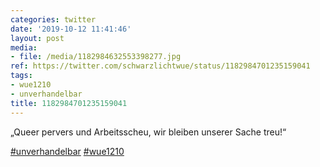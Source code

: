 ```yaml
---
categories: twitter
date: '2019-10-12 11:41:46'
layout: post
media:
- file: /media/1182984632553398277.jpg
ref: https://twitter.com/schwarzlichtwue/status/1182984701235159041
tags:
- wue1210
- unverhandelbar
title: 1182984701235159041
---
```

„Queer pervers und Arbeitsscheu, wir bleiben unserer Sache treu!“

[#unverhandelbar](/t/unverhandelbar) [#wue1210](/t/wue1210)  